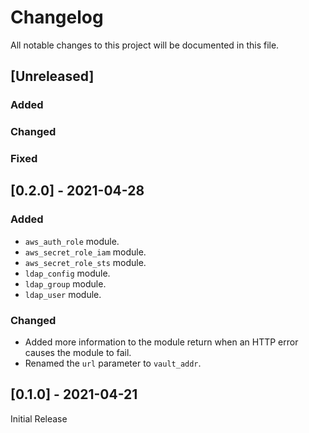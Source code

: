 # Changelog
All notable changes to this project will be documented in this file.

## [Unreleased]

### Added

### Changed

### Fixed

## [0.2.0] - 2021-04-28

### Added
- `aws_auth_role` module.
- `aws_secret_role_iam` module.
- `aws_secret_role_sts` module.
- `ldap_config` module.
- `ldap_group` module.
- `ldap_user` module.

### Changed
- Added more information to the module return when an HTTP error causes the
  module to fail.
- Renamed the `url` parameter to `vault_addr`.

## [0.1.0] - 2021-04-21

Initial Release
